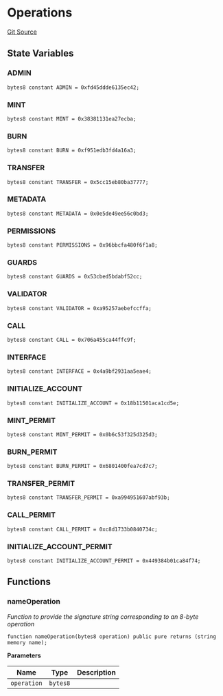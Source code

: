 # Operations
[Git Source](https://github.com/0xStation/0xrails/blob/7b2d3363f0d5023623fd16114b60a38cf52ce246/src/lib/Operations.sol)


## State Variables
### ADMIN

```solidity
bytes8 constant ADMIN = 0xfd45ddde6135ec42;
```


### MINT

```solidity
bytes8 constant MINT = 0x38381131ea27ecba;
```


### BURN

```solidity
bytes8 constant BURN = 0xf951edb3fd4a16a3;
```


### TRANSFER

```solidity
bytes8 constant TRANSFER = 0x5cc15eb80ba37777;
```


### METADATA

```solidity
bytes8 constant METADATA = 0x0e5de49ee56c0bd3;
```


### PERMISSIONS

```solidity
bytes8 constant PERMISSIONS = 0x96bbcfa480f6f1a8;
```


### GUARDS

```solidity
bytes8 constant GUARDS = 0x53cbed5bdabf52cc;
```


### VALIDATOR

```solidity
bytes8 constant VALIDATOR = 0xa95257aebefccffa;
```


### CALL

```solidity
bytes8 constant CALL = 0x706a455ca44ffc9f;
```


### INTERFACE

```solidity
bytes8 constant INTERFACE = 0x4a9bf2931aa5eae4;
```


### INITIALIZE_ACCOUNT

```solidity
bytes8 constant INITIALIZE_ACCOUNT = 0x18b11501aca1cd5e;
```


### MINT_PERMIT

```solidity
bytes8 constant MINT_PERMIT = 0x0b6c53f325d325d3;
```


### BURN_PERMIT

```solidity
bytes8 constant BURN_PERMIT = 0x6801400fea7cd7c7;
```


### TRANSFER_PERMIT

```solidity
bytes8 constant TRANSFER_PERMIT = 0xa994951607abf93b;
```


### CALL_PERMIT

```solidity
bytes8 constant CALL_PERMIT = 0xc8d1733b0840734c;
```


### INITIALIZE_ACCOUNT_PERMIT

```solidity
bytes8 constant INITIALIZE_ACCOUNT_PERMIT = 0x449384b01ca84f74;
```


## Functions
### nameOperation

*Function to provide the signature string corresponding to an 8-byte operation*


```solidity
function nameOperation(bytes8 operation) public pure returns (string memory name);
```
**Parameters**

|Name|Type|Description|
|----|----|-----------|
|`operation`|`bytes8`||


